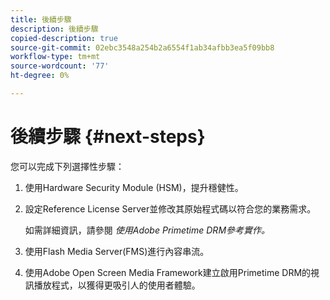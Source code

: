 ```yaml
---
title: 後續步驟
description: 後續步驟
copied-description: true
source-git-commit: 02ebc3548a254b2a6554f1ab34afbb3ea5f09bb8
workflow-type: tm+mt
source-wordcount: '77'
ht-degree: 0%

---
```


# 後續步驟 {#next-steps}

您可以完成下列選擇性步驟：
1. 使用Hardware Security Module (HSM)，提升穩健性。
1. 設定Reference License Server並修改其原始程式碼以符合您的業務需求。

   如需詳細資訊，請參閱 *使用Adobe Primetime DRM參考實作。*
1. 使用Flash Media Server(FMS)進行內容串流。
1. 使用Adobe Open Screen Media Framework建立啟用Primetime DRM的視訊播放程式，以獲得更吸引人的使用者體驗。
